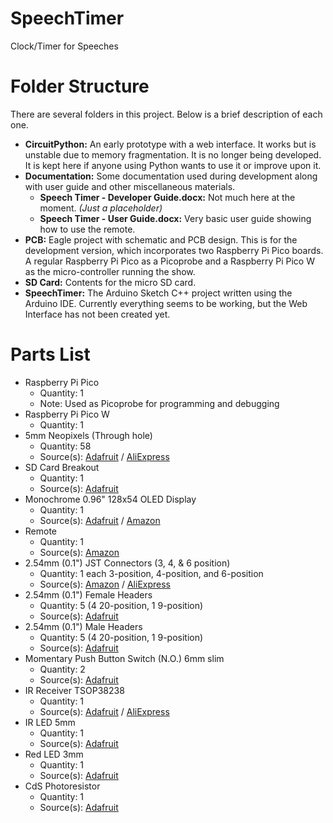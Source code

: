 # SpeechTimer
Clock/Timer for Speeches

# Folder Structure #

There are several folders in this project. Below is a brief description of each one.

- **CircuitPython:** An early prototype with a web interface. It works but is unstable due to memory fragmentation. It is no longer being developed. It is kept here if anyone using Python wants to use it or improve upon it.
- **Documentation:** Some documentation used during development along with user guide and other miscellaneous materials.
	- **Speech Timer - Developer Guide.docx:** Not much here at the moment. *(Just a placeholder)*
	- **Speech Timer - User Guide.docx:** Very basic user guide showing how to use the remote.
- **PCB:** Eagle project with schematic and PCB design. This is for the development version, which incorporates two Raspberry Pi Pico boards. A regular Raspberry Pi Pico as a Picoprobe and a Raspberry Pi Pico W as the micro-controller running the show.
- **SD Card:** Contents for the micro SD card.
- **SpeechTimer:** The Arduino Sketch C++ project written using the Arduino IDE. Currently everything seems to be working, but the Web Interface has not been created yet.


# Parts List #

- Raspberry Pi Pico
	- Quantity: 1
	- Note: Used as Picoprobe for programming and debugging
- Raspberry Pi Pico W
	- Quantity: 1
- 5mm Neopixels (Through hole)
	- Quantity: 58
	- Source(s): [Adafruit](https://www.adafruit.com/product/1938) / [AliExpress](https://www.aliexpress.us/item/3256804752897372.html?spm=a2g0o.order_list.order_list_main.18.3df818029J6f3W&gatewayAdapt=glo2usa)
- SD Card Breakout
	- Quantity: 1
	- Source(s): [Adafruit](https://www.adafruit.com/product/4682)
- Monochrome 0.96" 128x54 OLED Display
	- Quantity: 1
	- Source(s): [Adafruit](https://www.adafruit.com/product/326) / [Amazon](https://www.amazon.com/gp/product/B08VNRH5HR/ref=ppx_yo_dt_b_search_asin_image?ie=UTF8&th=1)
- Remote
	- Quantity: 1
	- Source(s): [Amazon](https://www.amazon.com/gp/product/B0C7BPJYH1/ref=ppx_yo_dt_b_search_asin_image?ie=UTF8&psc=1)
- 2.54mm (0.1") JST Connectors (3, 4, & 6 position)
	- Quantity: 1 each 3-position, 4-position, and 6-position
	- Source(s): [Amazon](https://www.amazon.com/gp/product/B015Y6JOUG/ref=ppx_yo_dt_b_search_asin_image?ie=UTF8&psc=1) / [AliExpress](https://www.aliexpress.us/item/2251832778234720.html?spm=a2g0o.order_detail.order_detail_item.2.2908f19cEtDDFD&gatewayAdapt=glo2usa)
- 2.54mm (0.1") Female Headers
	- Quantity: 5 (4 20-position, 1 9-position)
	- Source(s): [Adafruit](https://www.adafruit.com/product/598)
- 2.54mm (0.1") Male Headers
	- Quantity: 5 (4 20-position, 1 9-position)
	- Source(s): [Adafruit](https://www.adafruit.com/product/2671)
- Momentary Push Button Switch (N.O.) 6mm slim
	- Quantity: 2
	- Source(s): [Adafruit](https://www.adafruit.com/product/1489)
- IR Receiver TSOP38238
	- Quantity: 1
	- Source(s): [Adafruit](https://www.adafruit.com/product/157) / [AliExpress](https://www.aliexpress.us/item/2251832658861424.html?spm=a2g0o.order_list.order_list_main.12.3df818029J6f3W&gatewayAdapt=glo2usa)
- IR LED 5mm
	- Quantity: 1
	- Source(s): [Adafruit](https://www.adafruit.com/product/388)
- Red LED 3mm
	- Quantity: 1
	- Source(s): [Adafruit](https://www.adafruit.com/product/777)
- CdS Photoresistor
	- Quantity: 1
	- Source(s): [Adafruit](https://www.adafruit.com/product/161)